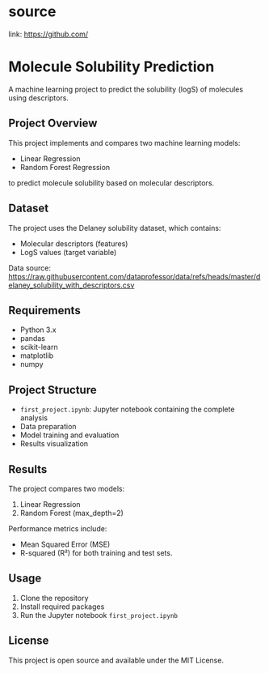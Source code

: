 # source

link: https://github.com/

# Molecule Solubility Prediction

A machine learning project to predict the solubility (logS) of molecules using descriptors.

## Project Overview

This project implements and compares two machine learning models:
- Linear Regression
- Random Forest Regression

to predict molecule solubility based on molecular descriptors.

## Dataset

The project uses the Delaney solubility dataset, which contains:
- Molecular descriptors (features)
- LogS values (target variable)

Data source: https://raw.githubusercontent.com/dataprofessor/data/refs/heads/master/delaney_solubility_with_descriptors.csv

## Requirements

- Python 3.x
- pandas
- scikit-learn
- matplotlib
- numpy

## Project Structure

- `first_project.ipynb`: Jupyter notebook containing the complete analysis
- Data preparation
- Model training and evaluation
- Results visualization

## Results

The project compares two models:
1. Linear Regression
2. Random Forest (max_depth=2)

Performance metrics include:
- Mean Squared Error (MSE)
- R-squared (R²)
for both training and test sets.

## Usage

1. Clone the repository
2. Install required packages
3. Run the Jupyter notebook `first_project.ipynb`

## License

This project is open source and available under the MIT License.
